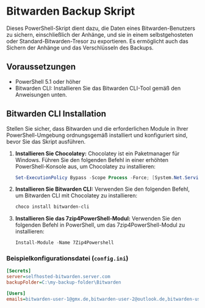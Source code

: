 # Bitwarden Backup Skript

Dieses PowerShell-Skript dient dazu, die Daten eines Bitwarden-Benutzers zu sichern, einschließlich der Anhänge, und sie in einem selbstgehosteten oder Standard-Bitwarden-Tresor zu exportieren. Es ermöglicht auch das Sichern der Anhänge und das Verschlüsseln des Backups.

## Voraussetzungen

- PowerShell 5.1 oder höher
- Bitwarden CLI: Installieren Sie das Bitwarden CLI-Tool gemäß den Anweisungen unten.

## Bitwarden CLI Installation

Stellen Sie sicher, dass Bitwarden und die erforderlichen Module in Ihrer PowerShell-Umgebung ordnungsgemäß installiert und konfiguriert sind, bevor Sie das Skript ausführen.

1. **Installieren Sie Chocolatey:** Chocolatey ist ein Paketmanager für Windows. Führen Sie den folgenden Befehl in einer erhöhten PowerShell-Konsole aus, um Chocolatey zu installieren:
   
   ```powershell
   Set-ExecutionPolicy Bypass -Scope Process -Force; [System.Net.ServicePointManager]::SecurityProtocol = [System.Net.ServicePointManager]::SecurityProtocol -bor 3072; iex ((New-Object System.Net.WebClient).DownloadString('https://community.chocolatey.org/install.ps1'))
   ```

2. **Installieren Sie Bitwarden CLI:** Verwenden Sie den folgenden Befehl, um Bitwarden CLI mit Chocolatey zu installieren:

   ```powershell
   choco install bitwarden-cli
   ```

3. **Installieren Sie das 7zip4PowerShell-Modul:** Verwenden Sie den folgenden Befehl in PowerShell, um das 7zip4PowerShell-Modul zu installieren:

   ```powershell
   Install-Module -Name 7Zip4Powershell
   ```

### Beispielkonfigurationsdatei (`config.ini`)

```ini
[Secrets]
server=selfhosted-bitwarden.server.com
backupFolder=C:\my-backup-folder\Bitwarden

[Users]
emails=bitwarden-user-1@gmx.de,bitwarden-user-2@outlook.de,bitwarden-user-3@gmail.de
```

